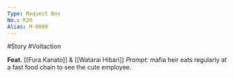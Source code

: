 ```yaml
---
Type: Request Box
No.: R20
Alias: M-0009
---
```

#Story #Voltaction 

**Feat.** [[Fura Kanato]] & [[Watarai Hibari]]
*Prompt:* mafia heir eats regularly at a fast food chain to see the cute employee.